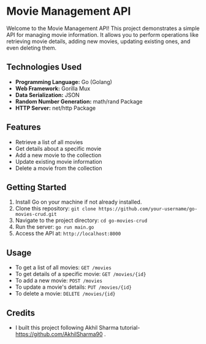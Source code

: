 # Movie Management API

Welcome to the Movie Management API! This project demonstrates a simple API for managing movie information. It allows you to perform operations like retrieving movie details, adding new movies, updating existing ones, and even deleting them.

## Technologies Used

- **Programming Language:** Go (Golang)
- **Web Framework:** Gorilla Mux
- **Data Serialization:** JSON
- **Random Number Generation:** math/rand Package
- **HTTP Server:** net/http Package

## Features

- Retrieve a list of all movies
- Get details about a specific movie
- Add a new movie to the collection
- Update existing movie information
- Delete a movie from the collection

## Getting Started

1. Install Go on your machine if not already installed.
2. Clone this repository: `git clone https://github.com/your-username/go-movies-crud.git`
3. Navigate to the project directory: `cd go-movies-crud`
4. Run the server: `go run main.go`
5. Access the API at: `http://localhost:8000`

## Usage

- To get a list of all movies: `GET /movies`
- To get details of a specific movie: `GET /movies/{id}`
- To add a new movie: `POST /movies`
- To update a movie's details: `PUT /movies/{id}`
- To delete a movie: `DELETE /movies/{id}`

## Credits
- I built this project following Akhil Sharma tutorial- https://github.com/AkhilSharma90 .

